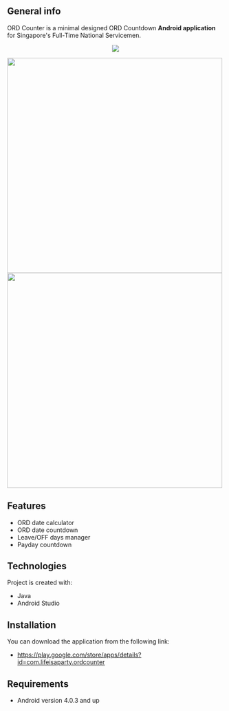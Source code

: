 ## General info
ORD Counter is a minimal designed ORD Countdown **Android application** for Singapore's Full-Time National Servicemen.

<p align="center">
  <img src="https://play-lh.googleusercontent.com/KrWtlVObe0-P3ginQMGvoqrwKEvbrwyCZpnCWqgZ2vcR0cdqV-N5CO9L8bfq4D-U2M0=w240-h480-rw">
</p>

<a><img height=500 src="https://play-lh.googleusercontent.com/aVdDxay_GqVcPAG9RxPBOPtC92sC6ZxBuTfiQR4rtqWKxMGm_QAgkeRXADIozV5Z_g=w2560-h1440-rw"><img height=500 src="https://play-lh.googleusercontent.com/xFrtNqxNiUGOe2mtVEntXuVVF0CoNQywZiQwjTz8U6_Ia19FUhqfsZkVZKqrDRMtl_1F=w2560-h1440-rw"></a>

## Features
* ORD date calculator
* ORD date countdown
* Leave/OFF days manager
* Payday countdown
	
## Technologies
Project is created with:
* Java
* Android Studio

## Installation
You can download the application from the following link:
* https://play.google.com/store/apps/details?id=com.lifeisaparty.ordcounter

## Requirements
* Android version 4.0.3 and up
